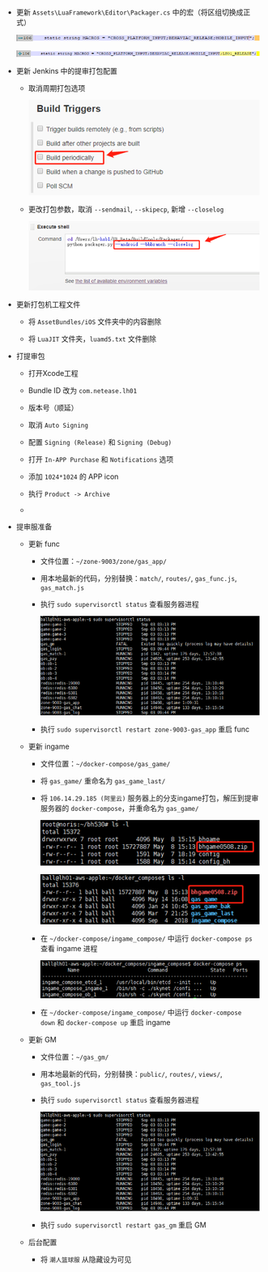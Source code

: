 
## 
* 更新 `Assets\LuaFramework\Editor\Packager.cs` 中的宏（将区组切换成正式）

    ![](Assets/Images/2019-05-15-16-02-21.png)

    ![](Assets/Images/2019-05-15-16-02-38.png)

* 更新 Jenkins 中的提审打包配置

    * 取消周期打包选项

        ![](Assets/Images/2019-05-15-16-04-51.png)

    * 更改打包参数，取消 `--sendmail`, `--skipecp`, 新增 `--closelog`

        ![](Assets/Images/2019-05-15-16-05-42.png)

* 更新打包机工程文件

    * 将 `AssetBundles/iOS` 文件夹中的内容删除

    * 将 `LuaJIT` 文件夹，`luamd5.txt` 文件删除

* 打提审包

    * 打开Xcode工程

    * Bundle ID 改为 `com.netease.lh01`

    * 版本号（顺延）

    * 取消 `Auto Signing`

    * 配置 `Signing (Release)` 和 `Signing (Debug)`

    * 打开 `In-APP Purchase` 和 `Notifications` 选项

    * 添加 `1024*1024` 的 APP icon

    * 执行 `Product -> Archive`

    * 

* 提审服准备

    * 更新 func

        * 文件位置：`~/zone-9003/zone/gas_app/`

        * 用本地最新的代码，分别替换：`match/`, `routes/`, `gas_func.js`, `gas_match.js`

        * 执行 `sudo supervisorctl status` 查看服务器进程

            ![](Assets/Images/2019-05-16-11-02-19.png)

        * 执行 `sudo supervisorctl restart zone-9003-gas_app` 重启 func

    * 更新 ingame

        * 文件位置：`~/docker-compose/gas_game/`

        * 将 `gas_game/` 重命名为 `gas_game_last/`

        * 将 `106.14.29.185 (阿里云)` 服务器上的分支ingame打包，解压到提审服务器的 `docker-compose`，并重命名为 `gas_game/`

            ![](Assets/Images/2019-05-16-11-09-20.png)

            ![](Assets/Images/2019-05-16-11-10-23.png)
        
        * 在 `~/docker-compose/ingame_compose/` 中运行 `docker-compose ps` 查看 ingame 进程

            ![](Assets/Images/2019-05-16-11-11-37.png)

        * 在 `~/docker-compose/ingame_compose/` 中运行 `docker-compose down` 和 `docker-compose up` 重启 ingame

    * 更新 GM

        * 文件位置：`~/gas_gm/`

        * 用本地最新的代码，分别替换：`public/`, `routes/`, `views/`, `gas_tool.js`

        * 执行 `sudo supervisorctl status` 查看服务器进程

            ![](Assets/Images/2019-05-16-11-02-19.png)

        * 执行 `sudo supervisorctl restart gas_gm` 重启 GM

    * 后台配置

        * 将 `潮人篮球服` 从隐藏设为可见